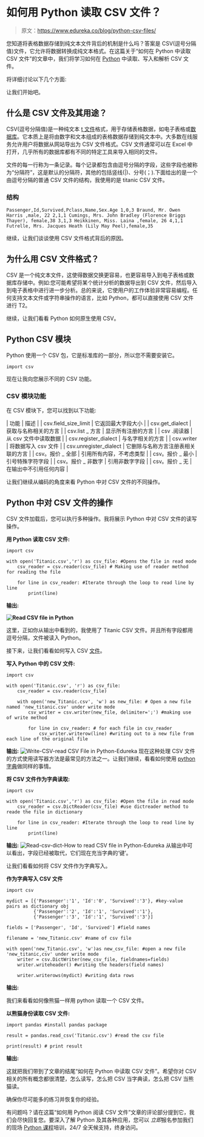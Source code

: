 # 如何用 Python 读取 CSV 文件？

> 原文：<https://www.edureka.co/blog/python-csv-files/>

您知道将表格数据存储到纯文本文件背后的机制是什么吗？答案是 CSV(逗号分隔值)文件，它允许将数据转换成纯文本格式。在这篇关于“如何在 Python 中读取 CSV 文件”的文章中，我们将学习如何在 [Python](https://www.edureka.co/blog/python-tutorial/) 中读取、写入和解析 CSV 文件。

将详细讨论以下几个方面:

让我们开始吧。

## **什么是 CSV 文件及其用途？**

CSV(逗号分隔值)是一种纯文本 [t 文件](https://www.edureka.co/blog/file-handling-in-python/)格式，用于存储表格数据，如电子表格或[数据库](https://www.edureka.co/blog/python-database-connection/)。它本质上是将由数字和文本组成的表格数据存储到纯文本中。大多数在线服务允许用户将数据从网站导出为 CSV 文件格式。CSV 文件通常可以在 Excel 中打开，几乎所有的数据库都有不同的特定工具来导入相同的文件。

文件的每一行称为一条记录。每个记录都包含由逗号分隔的字段，这些字段也被称为“分隔符”，这是默认的分隔符，其他的包括竖线(|)、分号(；).下面给出的是一个由逗号分隔的普通 CSV 文件的结构，我使用的是 titanic CSV 文件。

### **结构**

```
Passenger,Id,Survived,Pclass,Name,Sex.Age 1,0,3 Braund, Mr. Owen Harris ,male, 22 2,1,1 Cumings, Mrs. John Bradley (Florence Briggs Thayer), female,38 3,1,3 Heikkinen, Miss. Laina ,female, 26 4,1,1 Futrelle, Mrs. Jacques Heath (Lily May Peel),female,35
```

继续，让我们谈谈使用 CSV 文件格式背后的原因。

## **为什么用 CSV 文件格式？**

CSV 是一个纯文本文件，这使得数据交换更容易，也更容易导入到电子表格或数据库存储中。例如:您可能希望将某个统计分析的数据导出到 CSV 文件，然后导入到电子表格中进行进一步分析。总的来说，它使用户的工作体验非常容易编程。任何支持文本文件或字符串操作的语言，比如 Python，都可以直接使用 CSV 文件进行 T2。

继续，让我们看看 Python 如何原生使用 CSV。

## **Python CSV 模块**

Python 使用一个 CSV 包，它是标准库的一部分，所以您不需要安装它。

```
import csv

```

现在让我向您展示不同的 CSV 功能。

### **CSV 模块功能**

在 CSV 模块下，您可以找到以下功能:

| 功能 | 描述 |
| csv.field_size_limit | 它返回最大字段大小 |
| csv.get_dialect | 获取与名称相关的方言 |
| csv.list _ 方言 | 显示所有注册的方言 |
| csv .阅读器 | 从 csv 文件中读取数据 |
| csv.register_dialect | 与名字相关的方言 |
| csv.writer | 将数据写入 csv 文件 |
| csv.unregister_dialect | 它删除与名称方言注册表相关联的方言 |
| csv。报价 _ 全部 | 引用所有内容，不考虑类型 |
| csv。报价 _ 最小 | 引号特殊字符字段 |
| csv。报价 _ 非数字 | 引用非数字字段 |
| csv。报价 _ 无 | 在输出中不引用任何内容 |

让我们继续从编码的角度来看 Python 中对 CSV 文件的不同操作。

## **Python 中对 CSV 文件的操作**

CSV 文件加载后，您可以执行多种操作。我将展示 Python 中对 CSV 文件的读写操作。

**用 Python 读取 CSV 文件:**

```
import csv 

with open('Titanic.csv','r') as csv_file: #Opens the file in read mode
    csv_reader = csv.reader(csv_file) # Making use of reader method for reading the file

    for line in csv_reader: #Iterate through the loop to read line by line
        print(line)

```

**输出:**

**![Read CSV file in Python](img/b162d159b1b6f560e0eea7ed0632d205.png)**

这里，正如你从输出中看到的，我使用了 Titanic CSV 文件。并且所有字段都用逗号分隔，文件被读入 Python。

接下来，让我们看看如何写入 CSV [文件](https://www.edureka.co/blog/file-handling-in-python/)。

**写入 Python 中的 CSV 文件:**

```
import csv

with open('Titanic.csv', 'r') as csv_file:
    csv_reader = csv.reader(csv_file)

    with open('new_Titanic.csv', 'w') as new_file: # Open a new file named 'new_titanic.csv' under write mode
        csv_writer = csv.writer(new_file, delimiter=';') #making use of write method

        for line in csv_reader: # for each file in csv_reader
            csv_writer.writerow(line) #writing out to a new file from each line of the original file

```

**输出:** ![Write-CSV-read CSV File in Python-Edureka](img/88fd8cb127a6df5fdb44b0d9c7df1919.png) 现在这种处理 CSV 文件的方式使用读写器方法是最常见的方法之一。让我们继续，看看如何使用 [python 字典](https://www.edureka.co/blog/dictionary-in-python/)做同样的事情。

**将 CSV 文件作为字典读取:**

```
import csv 

with open('Titanic.csv','r') as csv_file: #Open the file in read mode
    csv_reader = csv.DictReader(csv_file) #use dictreader method to reade the file in dictionary

    for line in csv_reader: #Iterate through the loop to read line by line
        print(line)

```

**输出:** ![Read-csv-dict-How to read CSV file in Python-Edureka](img/30868691f555815231b6c10358e00cdb.png) 从输出中可以看出，字段已经被取代，它们现在充当字典的‘键’。

让我们看看如何将 CSV 文件作为字典写入。

**作为字典写入 CSV 文件**

```
import csv 

mydict = [{'Passenger':'1', 'Id':'0', 'Survived':'3'}, #key-value pairs as dictionary obj
          {'Passenger':'2', 'Id':'1', 'Survived':'1'},
          {'Passenger':'3', 'Id':'1', 'Survived':'3'}]

fields = ['Passenger', 'Id', 'Survived'] #field names

filename = 'new_Titanic.csv' #name of csv file

with open('new_Titanic.csv', 'w')as new_csv_file: #open a new file 'new_titanic,csv' under write mode
    writer = csv.DictWriter(new_csv_file, fieldnames=fields) 
    writer.writeheader() #writing the headers(field names)

    writer.writerows(mydict) #writing data rows

```

**输出:**

我们来看看如何像熊猫一样用 python 读取一个 CSV 文件。

**以熊猫身份读取 CSV 文件:**

```
import pandas #install pandas package

result = pandas.read_csv('Titanic.csv') #read the csv file

print(result) # print result

```

**输出:**

这就把我们带到了文章的结尾“如何在 Python 中读取 CSV 文件”。希望你对 CSV 相关的所有概念都很清楚，怎么读写，怎么把 CSV 当字典读，怎么把 CSV 当熊猫读。

确保你尽可能多的练习并恢复你的经验。

有问题吗？请在这篇“如何用 Python 阅读 CSV 文件”文章的评论部分提到它，我们会尽快回复您。要深入了解 Python 及其各种应用，您可以  *立即*报名参加我们的现场 [Python 课程](https://www.edureka.co/python-programming-certification-training)培训，24/7 全天候支持，终身访问。